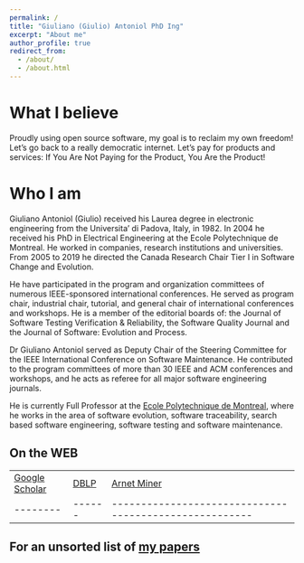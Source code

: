 ```yaml
---
permalink: /
title: "Giuliano (Giulio) Antoniol PhD Ing"
excerpt: "About me"
author_profile: true
redirect_from: 
  - /about/
  - /about.html
---
```



What I believe
======

Proudly using open source software, my goal is to reclaim my own freedom! Let’s go back to a really democratic internet. Let’s pay for products and services: If You Are Not Paying for the Product, You Are the Product!

Who I am 
======

Giuliano Antoniol (Giulio) received his Laurea degree in electronic engineering from the Universita’ di Padova, Italy, in 1982. In 2004 he received his PhD in Electrical Engineering at the Ecole Polytechnique de Montreal. He worked in companies, research institutions and universities. From 2005 to 2019 he directed the Canada Research Chair Tier I in Software Change and Evolution.

He have participated in the program and organization committees of numerous IEEE-sponsored international conferences. He served as program chair, industrial chair, tutorial, and general chair of international conferences and workshops. He is a member of the editorial boards of: the Journal of Software Testing Verification & Reliability, the Software Quality Journal and the Journal of Software: Evolution and Process.

Dr Giuliano Antoniol served as Deputy Chair of the Steering Committee for the IEEE International Conference on Software Maintenance. He contributed to the program committees of more than 30 IEEE and ACM conferences and workshops, and he acts as referee for all major software engineering journals.

He is currently Full Professor at the [Ecole Polytechnique de Montreal](https://www.polymtl.ca/), where he works in the area of software evolution, software traceability, search based software engineering, software testing and software maintenance.

On the WEB
------


|   |   |                     |
| --------         | ------ | ------------------------------------------------------ |
|  [Google Scholar](http://scholar.google.com/citations?user=136elhQAAAAJ&amp;hl=en)              |  [DBLP](http://www.informatik.uni-trier.de/~ley/db/indices/a-tree/a/Antoniol:Giuliano.html)    |     [Arnet Miner](https://aminer.org/profile/giuliano-antoniol/5440592fdabfae805a6b2c3d)                                                             |
| --------         | ------ | ------------------------------------------------------ |



For an unsorted list of [my papers](assets/bibliography.html)
------
